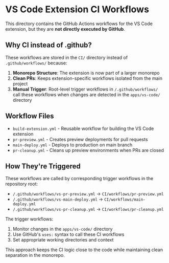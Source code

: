 # VS Code Extension CI Workflows

This directory contains the GitHub Actions workflows for the VS Code extension, but they are **not directly executed by GitHub**.

## Why CI instead of .github?

These workflows are stored in the `CI/` directory instead of `.github/workflows/` because:

1. **Monorepo Structure**: The extension is now part of a larger monorepo
2. **Clean PRs**: Keeps extension-specific workflows isolated from the main project
3. **Manual Trigger**: Root-level trigger workflows in `/.github/workflows/` call these workflows when changes are detected in the `apps/vs-code/` directory

## Workflow Files

- `build-extension.yml` - Reusable workflow for building the VS Code extension
- `pr-preview.yml` - Creates preview deployments for pull requests
- `main-deploy.yml` - Deploys to production on main branch
- `pr-cleanup.yml` - Cleans up preview environments when PRs are closed

## How They're Triggered

These workflows are called by corresponding trigger workflows in the repository root:
- `/.github/workflows/vs-pr-preview.yml` → `CI/workflows/pr-preview.yml`
- `/.github/workflows/vs-main-deploy.yml` → `CI/workflows/main-deploy.yml`
- `/.github/workflows/vs-pr-cleanup.yml` → `CI/workflows/pr-cleanup.yml`


The trigger workflows:
1. Monitor changes in the `apps/vs-code/` directory
2. Use GitHub's `uses:` syntax to call these CI workflows
3. Set appropriate working directories and context

This approach keeps the CI logic close to the code while maintaining clean separation in the monorepo.